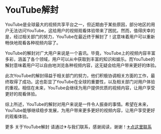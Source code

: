 # YouTube解封

YouTube是全球最大的视频共享平台之一，但近期由于某些原因，部分地区的用户无法访问YouTube，这给用户的视频观看体验带来了困扰。然而，值得庆幸的是，经过相关部门的努力，YouTube在最近终于解封了！这意味着用户可以重新畅快地观看各种视频内容了。

YouTube的解封对广大用户来说是一个喜讯。毕竟，YouTube上的视频内容丰富多彩，涵盖了各个领域，用户可以从中获取到丰富的知识和娱乐。而YouTube的解封意味着用户可以自由地浏览各种视频内容，这无疑会给用户带来更好的体验。

此次YouTube的解封得益于相关部门的努力，他们积极协调相关方面的工作，最终取得了成功。这也彰显了YouTube在全球的重要性，以及相关部门对用户体验的重视。相信在未来，YouTube会继续为用户提供优质的视频内容，让用户享受更好的观看体验。

综上所述，YouTube的解封对用户来说是一件令人振奋的事情。希望在未来，YouTube能够继续稳步发展，为用户带来更多更好的视频内容，让用户享受更好的观看体验。

更多 关于YouTube解封 请通过✈与我们联系，感谢阅读，谢谢！[✈点这里联系](https://w.k02.cc)